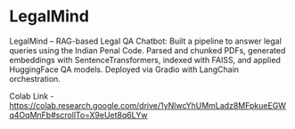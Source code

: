 # LegalMind
LegalMind – RAG-based Legal QA Chatbot: Built a pipeline to answer legal queries using the Indian Penal Code. Parsed and chunked PDFs, generated embeddings with SentenceTransformers, indexed with FAISS, and applied HuggingFace QA models. Deployed via Gradio with LangChain orchestration.


Colab Link - https://colab.research.google.com/drive/1yNlwcYhUMmLadz8MFpkueEGWq4OqMnFb#scrollTo=X9eUet8q6LYw

